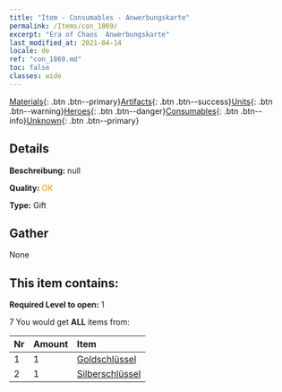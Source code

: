 ```yaml
---
title: "Item - Consumables - Anwerbungskarte"
permalink: /Items/con_1869/
excerpt: "Era of Chaos  Anwerbungskarte"
last_modified_at: 2021-04-14
locale: de
ref: "con_1869.md"
toc: false
classes: wide
---
```

 [Materials](/de/Items/){: .btn .btn--primary}[Artifacts](/de/Items/Artifacts/){: .btn .btn--success}[Units](/de/Items/Units/){: .btn .btn--warning}[Heroes](/de/Items/Heroes/){: .btn .btn--danger}[Consumables](/de/Items/Consumables/){: .btn .btn--info}[Unknown](/de/Items/Unknown/){: .btn .btn--primary}

## Details
 **Beschreibung:** null

 **Quality:** <span style="color: #FF8C00">OK</span>

 **Type:** Gift

## Gather

  None

## This item contains:

 **Required Level to open:** 1

 7 You would get **ALL** items  from:

  | Nr | Amount |     Item    |
  |:---|:-------|:------------|
  | 1 | 1 | [Goldschlüssel](/de/Items/con_783/) | 
  | 2 | 1 | [Silberschlüssel](/de/Items/con_693/) | 

